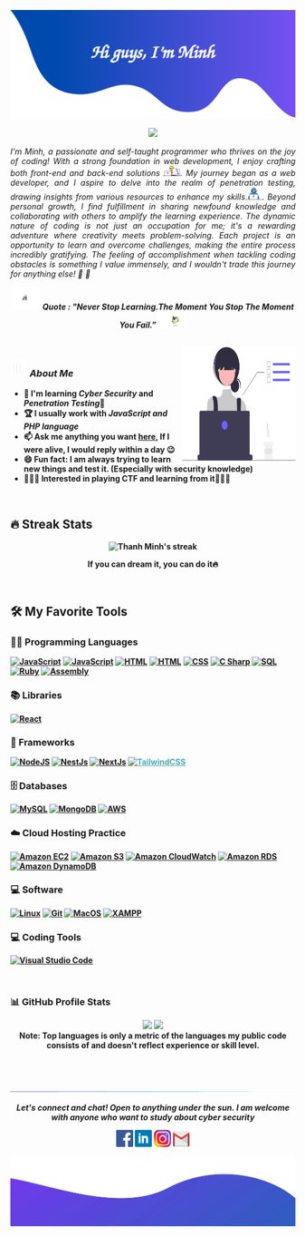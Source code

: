 ![alt text](./images/header.svg)

<p align="center">
  <img src="https://readme-typing-svg.herokuapp.com?lines=Computer+Science+Student;Web+Developer;Cyber+Security;Aim%20To%20Be%20Pentester;Always%20learning%20new%20things&center=true&width=380&height=45">
</p>

<p align="justify">
  <em>
  I'm Minh, a passionate and self-taught programmer who thrives on the joy of coding! With a strong foundation in web development, I enjoy crafting both front-end and back-end solutions <img src="./images/Designer.gif" width="30px">. My journey began as a web developer, and I aspire to delve into the realm of penetration testing, drawing insights from various resources to enhance my skills<img src="./images/Developer.gif" width="30px">. Beyond personal growth, I find fulfillment in sharing newfound knowledge and collaborating with others to amplify the learning experience. The dynamic nature of coding is not just an occupation for me; it's a rewarding adventure where creativity meets problem-solving. Each project is an opportunity to learn and overcome challenges, making the entire process incredibly gratifying. The feeling of accomplishment when tackling coding obstacles is something I value immensely, and I wouldn't trade this journey for anything else! 🚀
🥇
  </em>
  <br>
</p>
<p align="center">
	<img src="./images/dog_2.gif" width="50" /> <b><i>Quote : "Never Stop Learning.The Moment You Stop The Moment You Fail.”</i> <img src="./images/dog_1.gif" width="50" />
</p>

<br>

<img align="right" width=200px height=200px alt="side_sticker" src="./images/profile_dev.svg" />

### <img src="./images/stats.gif" width="30px"> **_About Me_**

- 🤖 I'm learning **_Cyber Security_** and **_Penetration Testing_**🔐
- 🏆 I usually work with **_JavaScript and PHP language_**
- 📫 Ask me anything you want [**here**](https://github.com/Mininis/ThanhMinh/issues), If I were alive, I would reply within a day 😉
- 😄 Fun fact: I am always trying to learn new things and test it. (Especially with security knowledge)
- 🕵🏻‍♂️ Interested in playing CTF and learning from it👨🏻‍💻

<br>

## 🔥 Streak Stats

<p align="center">
    <img title="🔥 Burn like Minh" alt="Thanh Minh's streak" src="https://github-readme-streak-stats.herokuapp.com/?user=MinMinis&theme=monokai-metallian&hide_border=true"/>
  <p align="center"> If you can dream it, you can do it🔥 </p>
</p>

<br>

## 🛠️ My Favorite Tools

### 👨‍💻 Programming Languages

<p>
    <a href="https://github.com/search?q=user%3AMinMinis+language%3Ajavascript"><img alt="JavaScript" src="https://img.shields.io/badge/JavaScript-%23007396.svg?logo=javascript&logoColor=white"></a>
    <a href="https://github.com/search?q=user%3AMinMinis+language%3Aphp"><img alt="JavaScript" src="https://img.shields.io/badge/PHP%20-%2400599C.svg?logo=php&logoColor=white"></a>
    <a href="https://github.com/search?q=user%3AMinMinis+language%3html"><img alt="HTML" src="https://img.shields.io/badge/CSS-%23430098.svg?logo=css&logoColor=white"></a>
     <a href="https://github.com/search?q=user%3AMinMinis+language%3Ahtml"><img alt="HTML" src="https://img.shields.io/badge/HTML%20-%23E34F26.svg?logo=html5&logoColor=white"></a>
    <a href="https://github.com/search?q=user%3AMinMinis+language%3Acss"><img alt="CSS" src="https://img.shields.io/badge/CSS%20-%231572B6.svg?logo=css3&logoColor=white"></a>
    <a href="https://github.com/search?q=user%3AMinMinis+language%3Acs"><img alt="C Sharp" src="https://img.shields.io/badge/C%20Sharp%20-%2314354C.svg?logo=csharp&logoColor=white"></a>
    <a href="https://github.com/search?q=user%3AMinMinis+language%3Asql"><img alt="SQL" src="https://img.shields.io/badge/SQL%20-%23025E8C.svg?logo=mysql&logoColor=white"></a>
    <a href="https://github.com/search?q=user%3AMinMinis+language%3Aruby"><img alt="Ruby" src="https://img.shields.io/badge/Ruby%20-%23FF0000.svg?logo=ruby&logoColor=white"></a>
    <a href="https://github.com/search?q=user%3AMinMinis+language%3Assembly"><img alt="Assembly" src="https://img.shields.io/badge/Assembly%20-%23008000.svg?logo=assembly&logoColor=green"></a>

### 📚 Libraries

<p>
    <a href="#"><img alt="React" src="https://img.shields.io/badge/React%20-%2321232a.svg?logo=react&logoColor=%2361DAFB"></a>

</p>

### 🧰 Frameworks

<p>
    <a href="#"><img alt="NodeJS" src="https://img.shields.io/badge/Node.js%20-%2343853D.svg?logo=node.js&logoColor=white"></a>
    <a href="#"><img alt="NestJs" src="https://img.shields.io/badge/NestJs-%23FFFFFF.svg?logo=nestjs&logoColor=red"></a>
    <a href="#"><img alt="NextJs" src="https://img.shields.io/badge/NextJs-%23000000.svg?logo=nextdotjs&logoColor=white"></a>
    <a href="#" style="color: #4AADB5;"><img alt="TailwindCSS" src="https://img.shields.io/badge/Tailwind%20CSS-%234AADB5.svg?logo=tailwindcss&logoColor=black"></a>
</p>

### 🗄️ Databases

<p>
    <a href="#"><img alt="MySQL" src="https://img.shields.io/badge/MySQL-%24430098.svg?logo=mysql&logoColor=white"></a>
    <a href="#"><img alt="MongoDB" src="https://img.shields.io/badge/MongoDB-%2300f.svg?logo=mongodb&logoColor=white"></a>
    <a href="#"><img alt="AWS" src="https://img.shields.io/badge/AWS%20-%23430098.svg?logo=amazonaws&logoColor=white"></a>
</p>

### ☁️ Cloud Hosting Practice

<p>
    <a href="#"><img alt="Amazon EC2" src="https://img.shields.io/badge/Amazon%20EC2%20-%23430098.svg?logo=amazonec2&logoColor=white"></a>
    <a href="#"><img alt="Amazon S3" src="https://img.shields.io/badge/Amazon%20S3%20-%23316192.svg?logo=amazons3&logoColor=white"></a>
    <a href="#"><img alt="Amazon CloudWatch" src ="https://img.shields.io/badge/Amazon%20CloudWatch%20-%2300f.svg?logo=amazoncloudwatch&logoColor=white"></a>
    <a href="#"><img alt="Amazon RDS" src="https://img.shields.io/badge/Amazon%20RDS%20-%2343853D.svg?logo=amazonrds&logoColor=white"></a>
    <a href="#"><img alt="Amazon DynamoDB" src="https://img.shields.io/badge/Amazon%20DynamoDB%20-%23F05033.svg?logo=amazondynamodb&logoColor=white"></a>
</p>

### 💻 Software

<p>
    <a href="#"><img alt="Linux" src="https://img.shields.io/badge/Linux-3333ff?logo=linux&logoColor=white"></a>
    <!-- <a href="#"><img alt="Docker" src="https://img.shields.io/badge/docker-cc0066?logo=docker&logoColor=white"></a> -->
    <!-- <a href="#"><img alt="Opera GX" src="https://img.shields.io/badge/Opera%20GX-3DDC84?logo=opera&logoColor=white"></a> -->
    <a href="#"><img alt="Git" src="https://img.shields.io/badge/Git%20-%23F05033.svg?logo=git&logoColor=white"></a>
    <!-- <a href="#"><img alt="Stack Overflow" src="https://img.shields.io/badge/-Stack%20Overflow-FE7A16?logo=stack-overflow&logoColor=white"></a> -->
    <!-- <a href="#"><img alt="Jenkins" src="https://img.shields.io/badge/Jenkins%20-%25F05033.svg?logo=jenkins&logoColor=white"></a> -->
    <a href="#"><img alt="MacOS" src="https://img.shields.io/badge/MacOS%20-%23000000.svg?logo=MacOS&logoColor=white"></a>
    <a href="#"><img alt="XAMPP" src="https://img.shields.io/badge/XAMPP%20-%23B05133.svg?logo=xampp&logoColor=white"></a>
</p>

### 💻 Coding Tools

<p>
    <a href="#"><img alt="Visual Studio Code" src="https://img.shields.io/badge/Visual%20Studio%20Code-0078d7.svg?logo=visual-studio-code&logoColor=white"></a>
</p>

<br>

### 📊 GitHub Profile Stats

<p align="center">
  <img height="190em" src="https://github-readme-stats-eight-theta.vercel.app/api?username=MinMinis&show_icons=true&count_private=true&theme=react&hide_border=true&bg_color=1F222E&title_color=F85D7F&icon_color=F8D866"/>
  <img height="190em" src="https://github-readme-stats-eight-theta.vercel.app/api/top-langs/?username=MinMinis&layout=compact&langs_count=8&theme=react&hide_border=true&bg_color=1F222E&title_color=F85D7F&icon_color=F8D866"/>
<br>
<b>Note:</b> Top languages is only a metric of the languages my public code consists of and doesn't reflect experience or skill level.
</p>

<br><br>

![divider](./images/divider.gif)

<p align="center">
  <i>Let's connect and chat! Open to anything under the sun.</i>
  <i>I am welcome with anyone who want to study about cyber security</i>
  <p align="center">
    	<code><a href="https://www.facebook.com/Thanhminnn"><img width="30px" src="./images/facebook.png" title="Facebook"/></a></code>
	<code><a href="https://www.linkedin.com/in/thanh-minh-tr%E1%BA%A7n-80428026b/"><img width="30px" src="./images/linkedin.png" title="Linkedin"/></a></code>
	<code><a href="https://www.instagram.com/_thanhminh.tr_/"><img width="30px" src="./images/instagram.png" title="Instagram"/></a></code>
	<!-- <code><a href="https://twitter.com/MinMinis"><img width="30px" src="./images/twitter.png" title="Twitter"/></a></code> -->
	<code><a href="mailto:tranthanhminh17072003@gmail.com"><img width="30px" src="./images/gmail.png" title="Gmail"/></a></code>
  </p>

  <p align="center">
      <!-- <img src="https://komarev.com/ghpvc/?username=MinMinis&label=Profile+Views" alt="MinMinis's Profile View" /> -->
  </p>
</p>

![alt text](./images/footer.svg)
